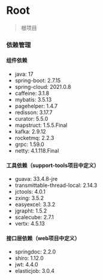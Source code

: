 # Root

> 根项目

### 依赖管理

#### 组件依赖

- java: 17
- spring-boot: 2.7.15
- spring-cloud: 2021.0.8
- caffeine: 3.1.8
- mybatis: 3.5.13
- pagehelper: 1.4.7
- redisson: 3.17.7
- curator: 5.5.0
- mapstruct: 1.5.5.Final
- kafka: 2.9.12
- rocketmq: 2.2.3
- grpc: 1.59.0
- netty: 4.1.118.Final

#### 工具依赖（support-tools项目中定义）

- guava: 33.4.8-jre
- transmittable-thread-local: 2.14.3
- jctools: 4.0.1
- zxing: 3.5.2
- easyexcel: 3.3.2
- jgrapht: 1.5.2
- scalecube: 2.7.1
- vertx: 4.5.13

#### 接口层依赖（web项目中定义）

- springdoc: 2.2.0
- shiro: 1.12.0
- jwt: 4.4.0
- elasticjob: 3.0.4
